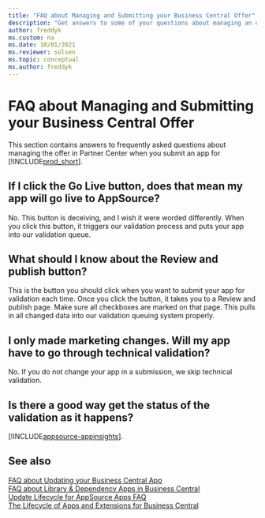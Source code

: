 ```yaml
---
title: "FAQ about Managing and Submitting your Business Central Offer"
description: "Get answers to some of your questions about managing an offer in Partner Center when you build an app for Dynamics 365 Business Central"
author: freddyk
ms.custom: na
ms.date: 10/01/2021
ms.reviewer: solsen
ms.topic: conceptual
ms.author: freddyk
---
```


# FAQ about Managing and Submitting your Business Central Offer

This section contains answers to frequently asked questions about managing the offer in Partner Center when you submit an app for [!INCLUDE[prod_short](../includes/prod_short.md)].

## If I click the Go Live button, does that mean my app will go live to AppSource?

No. This button is deceiving, and I wish it were worded differently. When you click this button, it triggers our validation process and puts your app into our validation queue.

## What should I know about the Review and publish button?

This is the button you should click when you want to submit your app for validation each time. Once you click the button, it takes you to a Review and publish page. Make sure all checkboxes are marked on that page. This pulls in all changed data into our validation queuing system properly.

## I only made marketing changes. Will my app have to go through technical validation?

No. If you do not change your app in a submission, we skip technical validation.

## Is there a good way get the status of the validation as it happens?

[!INCLUDE[appsource-appinsights](includes/appsource-appinsights.md)].


## See also

[FAQ about Updating your Business Central App](app-faq-update.md)  
[FAQ about Library & Dependency Apps in Business Central](app-faq-dependencies-libraries.md)  
[Update Lifecycle for AppSource Apps FAQ](devenv-update-app-life-cycle-faq.md)  
[The Lifecycle of Apps and Extensions for Business Central](devenv-app-life-cycle.md)  
